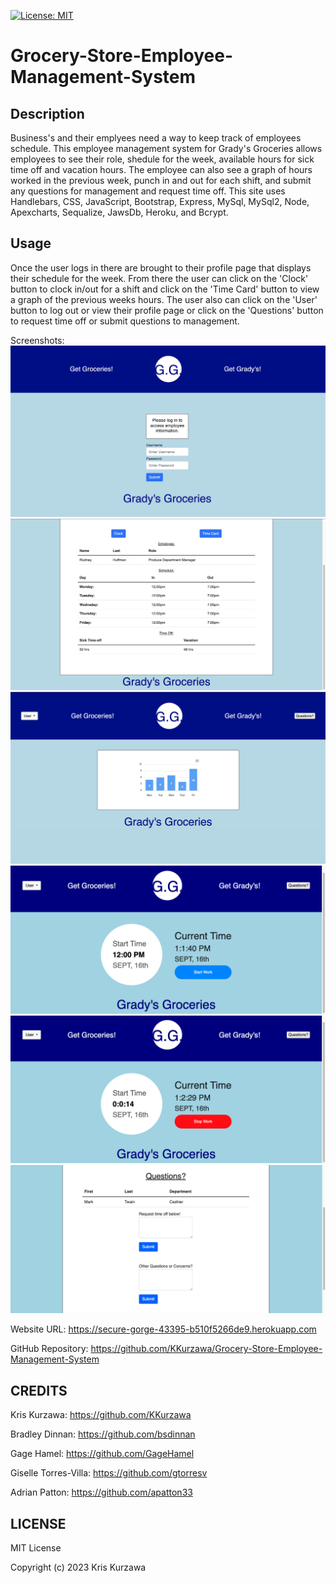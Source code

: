 [![License: MIT](https://img.shields.io/badge/License-MIT-yellow.svg)](https://opensource.org/licenses/MIT)
# Grocery-Store-Employee-Management-System

## Description

Business's and their emplyees need a way to keep track of employees schedule.  This employee management system for Grady's Groceries allows employees to see their role, shedule for the week, available hours for sick time off and vacation hours.  The employee can also see a graph of hours worked in the previous week, punch in and out for each shift, and submit any questions for management and request time off.  This site uses Handlebars, CSS, JavaScript, Bootstrap, Express, MySql, MySql2, Node, Apexcharts, Sequalize, JawsDb, Heroku, and Bcrypt.

## Usage

Once the user logs in there are brought to their profile page that displays their schedule for the week.  From there the user can click on the 'Clock' button to clock in/out for a shift and click on the 'Time Card' button to view a graph of the previous weeks hours. The user also can click on the 'User' button to log out or view their profile page or click on the 'Questions' button to request time off or submit questions to management.

Screenshots:
![Login](https://github.com/KKurzawa/Grocery-Store-Employee-Management-System/blob/main/assets/Login.png)
![Profile](https://github.com/KKurzawa/Grocery-Store-Employee-Management-System/blob/main/assets/Profile.png)
![Timecard](https://github.com/KKurzawa/Grocery-Store-Employee-Management-System/blob/main/assets/Timecard.png)
![Clock1](https://github.com/KKurzawa/Grocery-Store-Employee-Management-System/blob/main/assets/Clock1.png)
![Clock2](https://github.com/KKurzawa/Grocery-Store-Employee-Management-System/blob/main/assets/Clock2.png)
![Questions](https://github.com/KKurzawa/Grocery-Store-Employee-Management-System/blob/main/assets/Questions.png)

Website URL: https://secure-gorge-43395-b510f5266de9.herokuapp.com

GitHub Repository: https://github.com/KKurzawa/Grocery-Store-Employee-Management-System

## CREDITS

Kris Kurzawa: https://github.com/KKurzawa

Bradley Dinnan: https://github.com/bsdinnan

Gage Hamel: https://github.com/GageHamel

Giselle Torres-Villa: https://github.com/gtorresv

Adrian Patton: https://github.com/apatton33

## LICENSE

MIT License

Copyright (c) 2023 Kris Kurzawa

